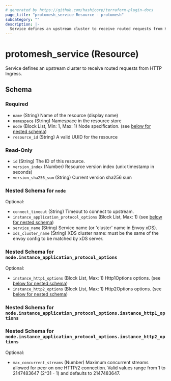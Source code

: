 ```yaml
---
# generated by https://github.com/hashicorp/terraform-plugin-docs
page_title: "protomesh_service Resource - protomesh"
subcategory: ""
description: |-
  Service defines an upstream cluster to receive routed requests from HTTP Ingress.
---
```


# protomesh_service (Resource)

Service defines an upstream cluster to receive routed requests from HTTP Ingress.



<!-- schema generated by tfplugindocs -->
## Schema

### Required

- `name` (String) Name of the resource (display name)
- `namespace` (String) Namespace in the resource store
- `node` (Block List, Min: 1, Max: 1) Node specification. (see [below for nested schema](#nestedblock--node))
- `resource_id` (String) A valid UUID for the resource

### Read-Only

- `id` (String) The ID of this resource.
- `version_index` (Number) Resource version index (unix timestamp in seconds)
- `version_sha256_sum` (String) Current version sha256 sum

<a id="nestedblock--node"></a>
### Nested Schema for `node`

Optional:

- `connect_timeout` (String) Timeout to connect to upstream.
- `instance_application_protocol_options` (Block List, Max: 1) (see [below for nested schema](#nestedblock--node--instance_application_protocol_options))
- `service_name` (String) Service name (or 'cluster' name in Envoy xDS).
- `xds_cluster_name` (String) XDS cluster name: must be the same of the envoy config to be matched by  xDS server.

<a id="nestedblock--node--instance_application_protocol_options"></a>
### Nested Schema for `node.instance_application_protocol_options`

Optional:

- `instance_http1_options` (Block List, Max: 1) Http1Options options. (see [below for nested schema](#nestedblock--node--instance_application_protocol_options--instance_http1_options))
- `instance_http2_options` (Block List, Max: 1) Http2Options options. (see [below for nested schema](#nestedblock--node--instance_application_protocol_options--instance_http2_options))

<a id="nestedblock--node--instance_application_protocol_options--instance_http1_options"></a>
### Nested Schema for `node.instance_application_protocol_options.instance_http1_options`


<a id="nestedblock--node--instance_application_protocol_options--instance_http2_options"></a>
### Nested Schema for `node.instance_application_protocol_options.instance_http2_options`

Optional:

- `max_concurrent_streams` (Number) Maximum concurrent streams allowed for peer on one HTTP/2 connection.  Valid values range from 1 to 2147483647 (2^31 - 1) and defaults to 2147483647.


